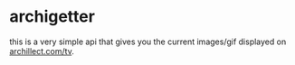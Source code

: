 # archigetter

this is a very simple api that gives you the current images/gif displayed on [archillect.com/tv](https://archillect.com/tv).
